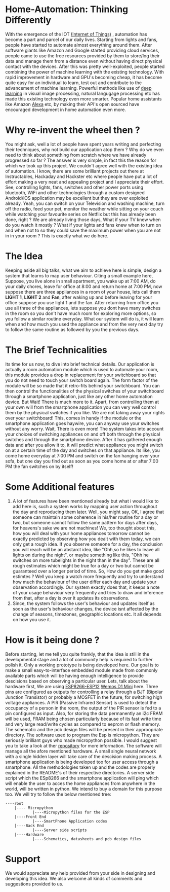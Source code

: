 # Home-Automation: Thinking Differently
With the emergence of the IOT [(Internet of Things)](https://en.wikipedia.org/wiki/Internet_of_things) , automation has become a part and parcel of our daily lives. Starting from lights and fans, people have started to automate almost everything around them. After software giants like Amazon and Google started providing cloud services, people came to use the free resources provided by them to store/log their data and manage them from a distance even without having direct physical contact with the devices.
After this was pretty well-exploited, people started combining the power of machine learning with the existing technology. With rapid improvement in hardware and GPU's becoming cheap, it has become quite easy for an individual to learn, test out and contribute to the advancement of machine learning. Powerful methods like use of [deep learning](https://en.wikipedia.org/wiki/Deep_learning) in visual image processing, natural langugage processing etc has made this existing technology even more smarter. Popular home assistants like Amazon [Alexa](https://developer.amazon.com/alexa) etc, by making their API's open sourced have encouraged development in home automation even more.
# Why re-invent the wheel then ?
You might ask, well a lot of people have spent years writing and perfecting their techniques, why not build our application atop them ? Why do we even need to think about something from scratch where we have already progressed so far ? The answer is very simple, in fact this the reason for which we took up this project. We couldn't agree well with the existing idea of automation. I know, there are some brilliant projects out there at Instructables, Hackaday and Hackster etc where people have put a lot of effort making a very neat and appealing project and I appreciate their effort. See, controlling lights, fans, switches and other power ports using bluetooth, WiFi and other technologies through a custom designed Android/iOS application may be excellent but they are over exploited already. Yeah, you can switch on your Television and washing machine, turn off the radio, feed your pet, monitor the weather while sitting on your couch while watching your favourite series on Netflix but this has already been done, right ? We are already living those days, What if your TV knew when do you watch it mostly ? What if your lights and fans knew when to turn on and when not to so they could save the maximum power when you are not in in your room ? This is exactly what we do here.
# The Idea
Keeping aside all big talks, what we aim to achieve here is simple, design a system that learns to map user behaviour. Citing a small example here, Suppose, you live alone in small apartment, you wake up at 7:00 AM, do your daily chores, leave for office at 8:00 and return home at 7:00 PM, now suppose there are three appliances in a room of your house, lets call them **LIGHT 1**, **LIGHT 2** and **Fan**, after waking up and before leaving for your office suppose you use light 1 and the fan. After returning from office you use all three of the appliances, lets suppose you dont have many switches in the room so you don't have much room for exploring more options, so you follow a similar routine everyday. What our system will do is, it will learn when and how much you used the appliance and from the very next day try to follow the same routine as followed by you the previous days. 
# The Brief Technicalities
Its time for us now, to dive into brief technical details. Our application is actually a room automation module which is used to automate your room, this module provides a drop in replacement for your switchboard so that you do not need to touch your switch board again. The form factor of the module will be so made that it retro-fits behind your switchboard. You can then control the functionalities of the physical switches of your switchboard through a smartphone application, just like any other home automation device. But Wait! There is much more to it. Apart, from controlling them at your own will from the smartphone application you can very well control them by the physical switches if you like. We are not taking away your rights over your switchboard! This, comes in handy if the module or the smartphone application goes haywire, you can anyway use your switches without any worry. Wait, There is even more! The system takes into account your choices of switching appliances on and off both through the physical switches and through the smartphone device. After it has gathered enough data and after you allow it to, it will predict what appliance you might switch on at a certain time of the day and switches on that appliance. Its like, you come home everyday at 7:00 PM and switch on the fan hanging over your sofa, but one day you find out as soon as you come home at or after 7:00 PM the fan switches on by itself!
# Some Additional features
1. A lot of features have been mentioned already but what i would like to add here is, such a system works by mapping user action throughout the day and reproducing them later. Well, you might say, OK, I agree that someone can maintain some coherence in his/her routine for a day or two, but someone cannot follow the same pattern for days after days, for heavens's sake we are not machines! We, too thought about this, how you will deal with your home appliances tomorrow cannot be exactly predicted by observing how you dealt with them today, we can only get a rough idea. If you observe someone for a day, the conclusion you will reach will be an abstarct idea, like "Ohh,so he likes to leave all lights on during the night", or maybe something like this, "Ohh he switches on more tubelights in the night than in the day". These are all rough estimates which might be true for a day or two but cannot be guaranteed over a longer period of time. So, How do you get make good estimtes ? Well you keep a watch more frequently and try to understand how much the behaviour of the user differ each day and update your observation accordingly. Our system exactly does that, it keeps a note of your usage behaviour very frequently and tries to draw and inference from that, after a day is over it updates its observations.
2. Since, the system follows the user's behaviour and updates itself as soon as the user's behaviour changes, the device isnt affected by the change of seasons, timezones, geographic locations etc. It all depends on how you use it. 
# How is it being done ?
Before starting, let me tell you quite frankly, that the idea is still in the developmental stage and a lot of community help is required to further polish it. Only a working prototype is being developed here. Our goal is to make a small easy-to-interface embedded module made from commonly available parts which will be having enough intelligence to provide descisions based on observing a particular user.
Lets, talk about the hardware first, We are using [ESP8266-ESP12](https://www.elecrow.com/download/ESP-12S_User_Manual.pdf) [Wemos D1 Mini](https://wiki.wemos.cc/products:retired:d1_mini_v2.2.0) here. Three pins are configured as outputs for controlling a relay through a BJT (Bipolar Junction Transistor) or probably a MOSFET in the future, for switching high voltage appliances. A PIR (Passive Infrared Sensor) is used to detect the occupancy of a person in the room, the output of the PIR sensor is fed to a pin configured as input. Also, for storing the data permanently an i2c FRAM will be used, FRAM being chosen particularly because of its fast write time and very large read/write cycles as compared to eeprom or flash memory. The schematic and the pcb design files will be present in their approopriate directory.
The software used to program the Esp is micropython. They are seriously brilliant guys who made micropython possible. I would suggest you to take a look at ther [repository](https://github.com/micropython/micropython) for more information. The software will manage all the afore mentioned hardware. A small single neural network with a single hidden layer will take care of the descision making process. 
A smartphone application is being developed too for user access through a smartphone. All the methodologies taken up and the codes are properly explained in the README's of their respective directories.
A server side script which the ESp8266 and the smartphone application will ping which will enable the user to acces the home appliances from anywhere in the world, will be written in python. We intend to buy a domain for this purpose too.
We will try to follow the below mentioned tree:

    ----root
        |---- Micropython
                |----Micropython files for the ESP
        |----Front End
                |----SmartPhone Application codes
        |----Back End
                |----Server side scripts 
        |----Hardware
                |----Schematics, datasheets and pcb design files


# Support
We would appreciate any help provided from your side in designing and developing this idea. We also welcome all kinds of comments and suggestions provided to us.

